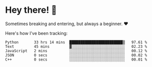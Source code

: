 # Hey there! 👋
Sometimes breaking and entering, but always a beginner. ❤️

Here's how I've been tracking:
<!--START_SECTION:waka-->

```text
Python       33 hrs 14 mins  ████████████████████████▒   97.61 %
Text         45 mins         ▓░░░░░░░░░░░░░░░░░░░░░░░░   02.23 %
JavaScript   2 mins          ░░░░░░░░░░░░░░░░░░░░░░░░░   00.12 %
JSON         0 secs          ░░░░░░░░░░░░░░░░░░░░░░░░░   00.02 %
C++          0 secs          ░░░░░░░░░░░░░░░░░░░░░░░░░   00.01 %
```

<!--END_SECTION:waka-->

